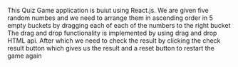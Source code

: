 This Quiz Game application is buiut using React.js.
We are given five random numbes and we need to arrange them in ascending order in 5 empty buckets by dragging each of each of the numbers to the right bucket
The drag and drop functionality is implemented by using drag and drop HTML api.
After which we need to check the result by clicking the check result button which gives us the result and a reset button to restart the game again
